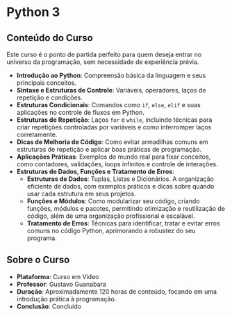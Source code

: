 # **Python 3**

## **Conteúdo do Curso**  
Este curso é o ponto de partida perfeito para quem deseja entrar no universo da programação, sem necessidade de experiência prévia.

- **Introdução ao Python**: Compreensão básica da linguagem e seus principais conceitos.
- **Sintaxe e Estruturas de Controle**: Variáveis, operadores, laços de repetição e condições.
- **Estruturas Condicionais**: Comandos como `if`, `else`, `elif` e suas aplicações no controle de fluxos em Python.
- **Estruturas de Repetição**: Laços `for` e `while`, incluindo técnicas para criar repetições controladas por variáveis e como interromper laços corretamente.
- **Dicas de Melhoria de Código**: Como evitar armadilhas comuns em estruturas de repetição e aplicar boas práticas de programação.
- **Aplicações Práticas**: Exemplos do mundo real para fixar conceitos, como contadores, validações, loops infinitos e controle de interações.
- **Estruturas de Dados, Funções e Tratamento de Erros**: 
  - **Estruturas de Dados**: Tuplas, Listas e Dicionários. A organização eficiente de dados, com exemplos práticos e dicas sobre quando usar cada estrutura em seus projetos.
  - **Funções e Módulos**: Como modularizar seu código, criando funções, módulos e pacotes, permitindo otimização e reutilização de código, além de uma organização profissional e escalável.
  - **Tratamento de Erros**: Técnicas para identificar, tratar e evitar erros comuns no código Python, aprimorando a robustez do seu programa.
  
## **Sobre o Curso**  
- **Plataforma**: Curso em Vídeo  
- **Professor**: Gustavo Guanabara  
- **Duração**: Aproximadamente 120 horas de conteúdo, focando em uma introdução prática à programação.
- **Conclusão**: Concluído 
